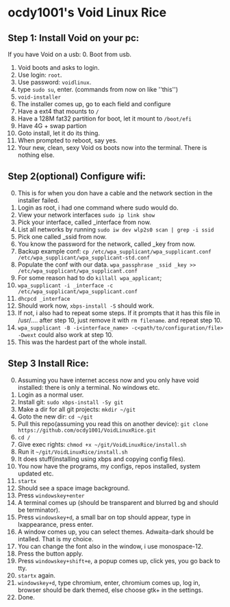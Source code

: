 # ocdy1001's Void Linux Rice
## Step 1: Install Void on your pc:
If you have Void on a usb:
0. Boot from usb.
1. Void boots and asks to login.
2. Use login: ``root``.
3. Use password: ``voidlinux``.
4. type ``sudo su``, enter. (commands from now on like ''this'')
5. ``void-installer``
6. The installer comes up, go to each field and configure
7. Have a ext4 that mounts  to ``/``
8. Have a 128M fat32 partition for boot, let it mount to ``/boot/efi``
9. Have 4G + swap partion
10. Goto install, let it do its thing.
11. When prompted to reboot, say yes.
12. Your new, clean, sexy Void os boots now into the terminal. There is nothing else.
## Step 2(optional) Configure wifi:
0. This is for when you don have a cable and the network section in the installer failed.
1. Login as root, i had one command where sudo would do.
2. View your network interfaces ``sudo ip link show``
3. Pick your interface, called _interface from now.
4. List all networks by running ``sudo iw dev wlp2s0 scan | grep -i ssid``
5. Pick one called _ssid from now.
6. You know the password for the network, called _key from now.
7. Backup example conf: ``cp /etc/wpa_supplicant/wpa_supplicant.conf /etc/wpa_supplicant/wpa_supplicant-std.conf``
8. Populate the conf with our data. ``wpa_passphrase _ssid _key >> /etc/wpa_supplicant/wpa_supplicant.conf``
9. For some reason had to do ``killall wpa_applicant``;
10. ``wpa_supplicant -i _interface -c /etc/wpa_supplicant/wpa_supplicant.conf``
11. ``dhcpcd _interface``
12. Should work now, ``xbps-install -S`` should work.
13. If not, i also had to repeat some steps. If it prompts that it has this file in /usr/.... after step 10, just remove it with ``rm filename``. and repeat step 10.
14. ``wpa_supplicant -B -i<interface_name> -c<path/to/configuration/file> -Dwext`` could also work at step 10.
15. This was the hardest part of the whole install.
## Step 3 Install Rice:
0. Assuming you have internet access now and you only have void installed: there is only a terminal. No windows etc.
1. Login as a normal user.
2. Install git: ``sudo xbps-install -Sy git``
3. Make a dir for all git projects: ``mkdir ~/git``
4. Goto the new dir: ``cd ~/git``
5. Pull this repo(assuming you read this on another device): ``git clone https://github.com/ocdy1001/VoidLinuxRice.git``
6. ``cd /``
7. Give exec rights: ``chmod +x ~/git/VoidLinuxRice/install.sh``
8. Run it ``~/git/VoidLinuxRice/install.sh``
9. It does stuff(installing using xbps and copying config files).
10. You now have the programs, my configs, repos installed, system updated etc.
11. ``startx``
12. Should see a space image background.
13. Press ``windowskey+enter``
14. A terminal comes up (should be transparent and blurred bg and should be terminator).
15. Press ``windowskey+d``, a small bar on top should appear, type in lxappearance, press enter.
16. A window comes up, you can select themes. Adwaita-dark should be intalled. That is my choice.
17. You can change the font also in the window, i use monospace-12.
18. Press the button apply. 
19. Press ``windowskey+shift+e``, a popup comes up, click yes, you go back to tty.
20. ``startx`` again.
21. ``windowskey+d``, type chromium, enter, chromium comes up, log in, browser should be dark themed, else choose gtk+ in the settings.
22. Done.
